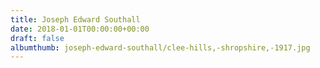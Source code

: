 ```yaml
---
title: Joseph Edward Southall
date: 2018-01-01T00:00:00+00:00
draft: false
albumthumb: joseph-edward-southall/clee-hills,-shropshire,-1917.jpg
---
```

